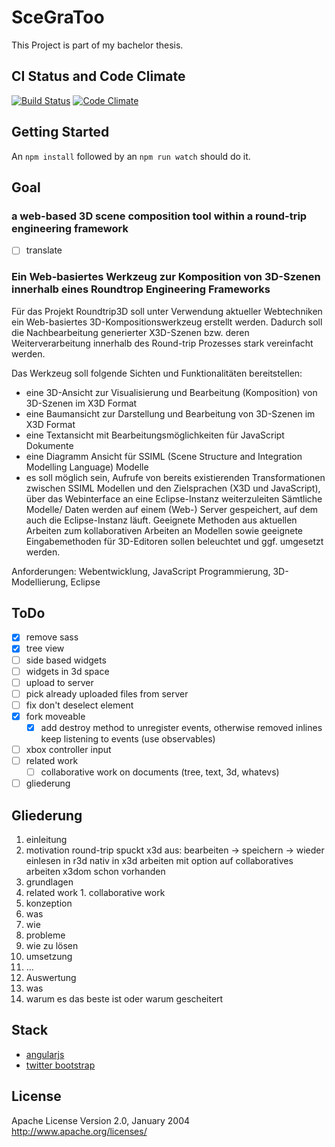 # SceGraToo

This Project is part of my bachelor thesis.

## CI Status and Code Climate
[![Build Status](https://travis-ci.org/despairblue/scegratoo3.png?branch=master)](https://travis-ci.org/despairblue/scegratoo3) [![Code Climate](https://codeclimate.com/github/despairblue/scegratoo3.png)](https://codeclimate.com/github/despairblue/scegratoo3)

## Getting Started
An `npm install` followed by an `npm run watch` should do it.

## Goal

### a web-based 3D scene composition tool within a round-trip engineering framework
* [ ] translate

<!-- Build a web based 3D scene composition tool for the Project `Roundtrip3D` using current web technologies.
The Tool should provide following views and features -->
<!-- - A 3D View to visualize and edit 3D scenes in the X3DOM format -->
<!-- - A tree view to outline and edit 3D scenes in the X3DOM format -->
<!-- - A text view to edit JavaScript code -->
<!-- - A diagram view for SSIML (`Scene Structure and Integration Modelling Language`) models -->
<!-- - optional feature: launch transformation (transforming SSIML to X3DOM and JavaScript and the other way around) jobs on another machine running an eclipse instance -->

<!-- Requirements: model driven software engineering, web development, JavaScript programming, 3D modeling -->

### Ein Web-basiertes Werkzeug zur Komposition von 3D-Szenen innerhalb eines Roundtrop Engineering Frameworks
Für das Projekt Roundtrip3D soll unter Verwendung aktueller Webtechniken ein Web-basiertes 3D-Kompositionswerkzeug erstellt werden. Dadurch soll die Nachbearbeitung generierter X3D-Szenen bzw. deren Weiterverarbeitung innerhalb des Round-trip Prozesses stark vereinfacht werden.

Das Werkzeug soll folgende Sichten und Funktionalitäten bereitstellen:
  * eine 3D-Ansicht zur Visualisierung und Bearbeitung (Komposition) von 3D-Szenen im X3D Format
  * eine Baumansicht zur Darstellung und Bearbeitung von  3D-Szenen im X3D Format
  * eine Textansicht mit Bearbeitungsmöglichkeiten für JavaScript Dokumente
  * eine Diagramm Ansicht für SSIML (Scene Structure and Integration Modelling Language) Modelle
  * es soll möglich sein, Aufrufe von bereits existierenden Transformationen zwischen SSIML Modellen und den Zielsprachen (X3D und JavaScript), über das Webinterface an eine Eclipse-Instanz weiterzuleiten
Sämtliche Modelle/ Daten werden auf einem (Web-) Server gespeichert, auf dem auch die Eclipse-Instanz läuft. Geeignete Methoden aus aktuellen Arbeiten zum kollaborativen Arbeiten an Modellen sowie geeignete Eingabemethoden für 3D-Editoren sollen beleuchtet und ggf. umgesetzt werden.

Anforderungen: Webentwicklung, JavaScript Programmierung, 3D-Modellierung, Eclipse

## ToDo
- [x] remove sass
- [x] tree view
- [ ] side based widgets
- [ ] widgets in 3d space
- [ ] upload to server
- [ ] pick already uploaded files from server
- [ ] fix don't deselect element
- [x] fork moveable
  - [x] add destroy method to unregister events, otherwise removed inlines keep listening to events (use observables)
- [ ] xbox controller input
- [ ] related work
  - [ ] collaborative work on documents (tree, text, 3d, whatevs)
- [ ] gliederung

## Gliederung

1. einleitung
  1. motivation
    round-trip spuckt x3d aus: bearbeiten -> speichern -> wieder einlesen in r3d
    nativ in x3d arbeiten mit option auf collaboratives arbeiten
    x3dom schon vorhanden
  2. grundlagen
  3. related work
    1. collaborative work
2. konzeption
  1. was
  2. wie
  3. probleme
  4. wie zu lösen
3. umsetzung
  1. ...
4. Auswertung
  1. was
  2. warum es das beste ist oder warum gescheitert


## Stack
- [angularjs](http://angularjs.org/)
- [twitter bootstrap](http://getbootstrap.com/)

## License
Apache License
Version 2.0, January 2004
http://www.apache.org/licenses/
